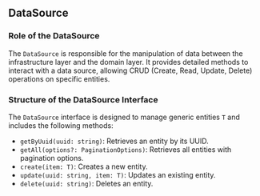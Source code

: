 
## DataSource

### Role of the DataSource

The `DataSource` is responsible for the manipulation of data between the infrastructure layer and the domain layer. It provides detailed methods to interact with a data source, allowing CRUD (Create, Read, Update, Delete) operations on specific entities.

### Structure of the DataSource Interface

The `DataSource` interface is designed to manage generic entities `T` and includes the following methods:

- `getByUuid(uuid: string)`: Retrieves an entity by its UUID.
- `getAll(options?: PaginationOptions)`: Retrieves all entities with pagination options.
- `create(item: T)`: Creates a new entity.
- `update(uuid: string, item: T)`: Updates an existing entity.
- `delete(uuid: string)`: Deletes an entity.
